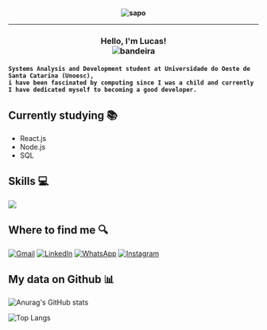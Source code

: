 <h4 align="center">
 
![sapo](https://user-images.githubusercontent.com/99045923/174337044-54091980-0c72-4725-b91e-7516c2c84c62.gif)



<hr>

</h4>

<h3 align="center">
  
Hello, I'm Lucas! <br>
![bandeira](https://img.shields.io/badge/-BR-1fad1a)
 
<h4>

```
Systems Analysis and Development student at Universidade do Oeste de Santa Catarina (Unoesc),
i have been fascinated by computing since I was a child and currently I have dedicated myself to becoming a good developer.
```
</h4>
  
## Currently studying 📚

  - React.js
  - Node.js
  - SQL
  
## Skills 💻
  
<p align="left">
  <a href="https://skillicons.dev">
    <img src="https://skillicons.dev/icons?i=html,css,js,ts,react,next,nodejs,mysql" />
  </a>
</p>

## Where to find me 🔍

<p align="left">
  <a href="malito:3lucasrs@gmail.com" title="Gmail">
  <img src="https://img.shields.io/badge/Gmail-EA4335.svg?style=for-the-badge&logo=Gmail&logoColor=white" alt="Gmail"/></a>

  <a href="https://www.linkedin.com/in/3lucasrs/" title="LinkedIn">
  <img src="https://img.shields.io/badge/LinkedIn-0A66C2.svg?style=for-the-badge&logo=LinkedIn&logoColor=white" alt="LinkedIn"/></a>

  <a href="https://wa.me/55049988057622" title="WhatsApp">
  <img src="https://img.shields.io/badge/WhatsApp-25D366.svg?style=for-the-badge&logo=WhatsApp&logoColor=white" alt="WhatsApp"/></a>

  <a href="https://instagram.com/3lucasrs" title="Instagram">
  <img src="https://img.shields.io/badge/Instagram-E4405F.svg?style=for-the-badge&logo=Instagram&logoColor=white" alt="Instagram"/></a>
</p>

## My data on Github 📊

![Anurag's GitHub stats](https://github-readme-stats.vercel.app/api?username=3lucasrs&show_icons=true&theme=transparent)

![Top Langs](https://github-readme-stats.vercel.app/api/top-langs/?username=3lucasrs&layout=compact&theme=transparent)


